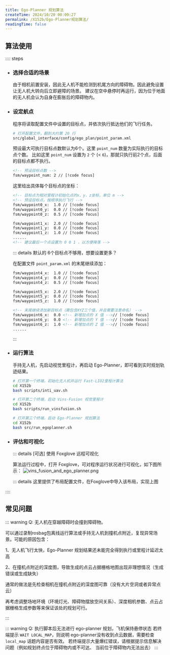 ```yaml
---
title: Ego-Planner 规划算法
createTime: 2024/10/20 00:09:27
permalink: /X152b/Ego-Planner规划算法/
readingTime: false
---
```


## 算法使用
:::: steps

- ### 选择合适的场景
    由于相机前置安装，因此无人机不能检测到机尾方向的障碍物。因此避免设置让无人机大转向后立即避障的场景。
    建议在空中悬停时再运行，因为位于地面的无人机会认为自身在膨胀后的障碍物内。

    <!-- TODO(Derkai): 这里需要更新一个视频对比不同障碍物、膨胀系数的影响 -->
    
- ### 设定航点
    程序将读取配置文件中设置的目标点，并依次执行抵达他们的飞行任务。
    ```bash
    # 打开配置文件，翻到大约第 20 行
    src/global_interface/config/ego_plan/point_param.xml
    ```

    预设最大可执行目标点数默认为6个。这里 `point_num` 数量为实际执行的目标点个数。
    比如这里 `point_num` 设置为 `2` 个 (< `6`)，那就只执行前2个点，后面的目标点都不执行。
    ```xml
    <!-- 预设目标点数 -->
    fsm/waypoint_num: 2 // [!code focus]
    ```

    这里给出具体每个目标点的坐标：
    ```xml
    <!-- 目标点为相对里程计初始化点的x、y、z坐标，单位 m -->
    <!-- 预设目标点，按顺序执行飞行 -->
    fsm/waypoint0_x:  1.0 // [!code focus]
    fsm/waypoint0_y:  0.0 // [!code focus]
    fsm/waypoint0_z:  0.5 // [!code focus]

    fsm/waypoint1_x:  2.0 // [!code focus]
    fsm/waypoint1_y:  0.0 // [!code focus]
    fsm/waypoint1_z:  1.0 // [!code focus]
    ......
    <!-- 建议最后一个点设置为 0 0 1 ，以方便降落 -->
    ```
    ::: details 默认的 6个目标点不够用，想要设置更多？

    在配置文件 `point_param.xml` 的末尾继续添加：
    ```xml
    fsm/waypoint4_x:  1.0 // [!code focus]
    fsm/waypoint4_y:  0.0 // [!code focus]
    fsm/waypoint4_z:  0.5 // [!code focus]

    fsm/waypoint5_x:  2.0 // [!code focus]
    fsm/waypoint5_y:  0.0 // [!code focus]
    fsm/waypoint5_z:  1.0 // [!code focus]

    <!-- 末尾继续添加新目标点（需包含XYZ三个值，并且需要注意命名） -->
    fsm/waypoint6_x:  0.0 <!-- 新增加点的 X 值 -->// [!code focus]
    fsm/waypoint6_y:  0.0 <!-- 新增加点的 Y 值 -->// [!code focus]
    fsm/waypoint6_z:  1.0 <!-- 新增加点的 Z 值 -->// [!code focus]
    ......

    ```

    :::

- ### 运行算法
    手持无人机，先启动视觉里程计，再启动 Ego-Planner，即可看到实时规划轨迹结果。
    ```bash
    # 打开第一个终端，初始化无人机并运行 Fast-LIO2里程计算法
    cd X152b
    bash scripts/inti_uav.sh

    # 打开第二个终端，启动 Vins-Fusion 视觉里程计
    cd X152b
    bash scripts/run_vinsfusion.sh

    # 打开第三个终端，启动 Ego-Planner 规划算法
    cd X152b
    bash src/run_egoplanner.sh
    ```

- ### 评估和可视化
    ::: details [可选] 使用 Foxglove 远程可视化

    算法运行过程中，打开 Foxglove，可对程序运行状况进行可视化，如下图所示：
    ![vins_fusion_and_ego_planner.png](https://file.emnavi.tech/MEDIA_ASSETS/X152b/vins_fusion_and_ego_planner.png)

    ::: details 这里提供了布局配置文件，在Foxglove中导入该布局，实现上图
    <LinkCard title="点击下载本例中的 Foxglove 布局图（需解压后导入）" href="https://file.emnavi.tech/MEDIA_ASSETS/X152b/x152b_foxglove_layout.zip" > </LinkCard>

::::




## 常见问题

::: warning Q: 无人机在穿越障碍时会撞到障碍物。

可以通过录制rosbag包离线运行算法或手持无人机到撞机点附近，复现异常场景。可能的原因包含：

1、无人机飞行太快，Ego-Planner 规划结果还未能完全得到执行或里程计延迟太高

2、在撞机点附近的深度图，导致生成的点云占据栅格地图出现非理想情况（生成错误或生成缺失）

通常的做法是先检查相机在撞机点附近的深度图可靠（没有大片空洞或者异常点云）

再考虑调整场地环境（环境灯光、障碍物摆放空间关系）、深度相机参数、点云占据栅格生成参数等来保证该处的规划可行。

:::

::: warning Q: 执行脚本后无法进行 ego-planner 规划，飞机保持悬停状态
若终端提示 `WAIT LOCAL_MAP`，则说明 ego-planner没有收到点云数据，需要检查 `local_map` 话题内容是否有效。
若终端提示大量爆红错误，请根据提示信息解决问题（例如规划终点位于障碍物内或不可达、 当前位于障碍物内无法出去）
:::